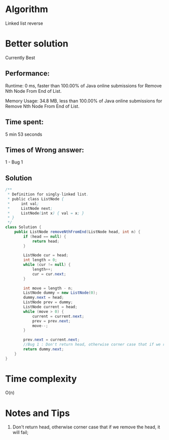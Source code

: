 # Algorithm

Linked list reverse 

# Better solution

Currently Best

## Performance:

Runtime: 0 ms, faster than 100.00% of Java online submissions for Remove Nth Node From End of List.

Memory Usage: 34.8 MB, less than 100.00% of Java online submissions for Remove Nth Node From End of List.

## Time spent:

5 min 53 seconds 

## Times of Wrong answer:

1 - Bug 1

## Solution

```java
/**
 * Definition for singly-linked list.
 * public class ListNode {
 *     int val;
 *     ListNode next;
 *     ListNode(int x) { val = x; }
 * }
 */
class Solution {
    public ListNode removeNthFromEnd(ListNode head, int n) {
        if (head == null) {
            return head;
        }
        
        ListNode cur = head;
        int length = 0;
        while (cur != null) {
            length++;
            cur = cur.next;
        }
        
        int move = length - n;
        ListNode dummy = new ListNode(0);
        dummy.next = head;
        ListNode prev = dummy;
        ListNode current = head;
        while (move > 0) {
            current = current.next;
            prev = prev.next;
            move--;
        }
        
        prev.next = current.next;
        //Bug 1 : Don't return head, otherwise corner case that if we remove the head, it will fail.
        return dummy.next;
    }
}
```



# Time complexity

O(n)

# Notes and Tips

1. Don't return head, otherwise corner case that if we remove the head, it will fail;